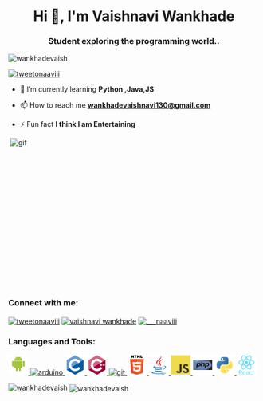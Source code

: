 
<h1 align="center">Hi 👋, I'm Vaishnavi Wankhade</h1>
<h3 align="center">Student exploring the programming world..</h3>

<p align="left"> <img src="https://komarev.com/ghpvc/?username=wankhadevaish&label=Profile%20views&color=0e75b6&style=flat" alt="wankhadevaish" /> </p>

<p align="left"> <a href="https://twitter.com/tweetonaaviii" target="blank"><img src="https://img.shields.io/twitter/follow/tweetonaaviii?logo=twitter&style=for-the-badge" alt="tweetonaaviii" /></a> </p>

- 🌱 I’m currently learning **Python ,Java,JS**

- 📫 How to reach me **wankhadevaishnavi130@gmail.com**

- ⚡ Fun fact **I think I am Entertaining**

<p><img align ="right"alt="gif" src=""width="500"height="320"/></p>
<h3 align="left">Connect with me:</h3>
<p align="left">
<a href="https://twitter.com/tweetonaaviii" target="blank"><img align="center" src="https://raw.githubusercontent.com/rahuldkjain/github-profile-readme-generator/master/src/images/icons/Social/twitter.svg" alt="tweetonaaviii" height="30" width="40" /></a>
<a href="https://linkedin.com/in/vaishnavi wankhade" target="blank"><img align="center" src="https://raw.githubusercontent.com/rahuldkjain/github-profile-readme-generator/master/src/images/icons/Social/linked-in-alt.svg" alt="vaishnavi wankhade" height="30" width="40" /></a>
<a href="https://instagram.com/___naaviii" target="blank"><img align="center" src="https://raw.githubusercontent.com/rahuldkjain/github-profile-readme-generator/master/src/images/icons/Social/instagram.svg" alt="___naaviii" height="30" width="40" /></a>
</p>

<h3 align="left">Languages and Tools:</h3>
<p align="left"> <a href="https://developer.android.com" target="_blank" rel="noreferrer"> <img src="https://raw.githubusercontent.com/devicons/devicon/master/icons/android/android-original-wordmark.svg" alt="android" width="40" height="40"/> </a> <a href="https://www.arduino.cc/" target="_blank" rel="noreferrer"> <img src="https://cdn.worldvectorlogo.com/logos/arduino-1.svg" alt="arduino" width="40" height="40"/> </a> <a href="https://www.cprogramming.com/" target="_blank" rel="noreferrer"> <img src="https://raw.githubusercontent.com/devicons/devicon/master/icons/c/c-original.svg" alt="c" width="40" height="40"/> </a> <a href="https://www.w3schools.com/cpp/" target="_blank" rel="noreferrer"> <img src="https://raw.githubusercontent.com/devicons/devicon/master/icons/cplusplus/cplusplus-original.svg" alt="cplusplus" width="40" height="40"/> </a> <a href="https://git-scm.com/" target="_blank" rel="noreferrer"> <img src="https://www.vectorlogo.zone/logos/git-scm/git-scm-icon.svg" alt="git" width="40" height="40"/> </a> <a href="https://www.w3.org/html/" target="_blank" rel="noreferrer"> <img src="https://raw.githubusercontent.com/devicons/devicon/master/icons/html5/html5-original-wordmark.svg" alt="html5" width="40" height="40"/> </a> <a href="https://www.java.com" target="_blank" rel="noreferrer"> <img src="https://raw.githubusercontent.com/devicons/devicon/master/icons/java/java-original.svg" alt="java" width="40" height="40"/> </a> <a href="https://developer.mozilla.org/en-US/docs/Web/JavaScript" target="_blank" rel="noreferrer"> <img src="https://raw.githubusercontent.com/devicons/devicon/master/icons/javascript/javascript-original.svg" alt="javascript" width="40" height="40"/> </a> <a href="https://www.php.net" target="_blank" rel="noreferrer"> <img src="https://raw.githubusercontent.com/devicons/devicon/master/icons/php/php-original.svg" alt="php" width="40" height="40"/> </a> <a href="https://www.python.org" target="_blank" rel="noreferrer"> <img src="https://raw.githubusercontent.com/devicons/devicon/master/icons/python/python-original.svg" alt="python" width="40" height="40"/> </a> <a href="https://reactjs.org/" target="_blank" rel="noreferrer"> <img src="https://raw.githubusercontent.com/devicons/devicon/master/icons/react/react-original-wordmark.svg" alt="react" width="40" height="40"/> </a> </p>

<p><img align="left" src="https://github-readme-stats.vercel.app/api/top-langs?username=wankhadevaish&show_icons=true&locale=en&layout=compact" alt="wankhadevaish" /></p>

<p>&nbsp;<img align="center" src="https://github-readme-stats.vercel.app/api?username=wankhadevaish&show_icons=true&locale=en" alt="wankhadevaish" /></p>
